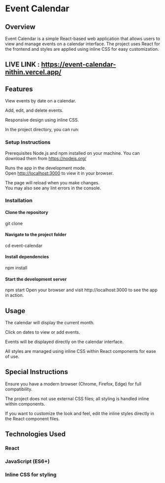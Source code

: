# Event Calendar
## Overview

Event Calendar is a simple React-based web application that allows users to view and manage events on a calendar interface. The project uses React for the frontend and styles are applied using inline CSS for easy customization.

## LIVE LINK : https://event-calendar-nithin.vercel.app/


## Features
View events by date on a calendar.

Add, edit, and delete events.

Responsive design using inline CSS.

In the project directory, you can run:

### Setup Instructions
Prerequisites
Node.js and npm installed on your machine.
You can download them from https://nodejs.org/

Runs the app in the development mode.\
Open [http://localhost:3000](http://localhost:3000) to view it in your browser.

The page will reload when you make changes.\
You may also see any lint errors in the console.

### Installation
#### Clone the repository

git clone <repository-url>

#### Navigate to the project folder

cd event-calendar

#### Install dependencies

npm install

#### Start the development server

npm start
Open your browser and visit http://localhost:3000 to see the app in action.

## Usage
The calendar will display the current month.

Click on dates to view or add events.

Events will be displayed directly on the calendar interface.

All styles are managed using inline CSS within React components for ease of use.

## Special Instructions
Ensure you have a modern browser (Chrome, Firefox, Edge) for full compatibility.

The project does not use external CSS files; all styling is handled inline within components.

If you want to customize the look and feel, edit the inline styles directly in the React component files.

## Technologies Used
### React

### JavaScript (ES6+)

### Inline CSS for styling
